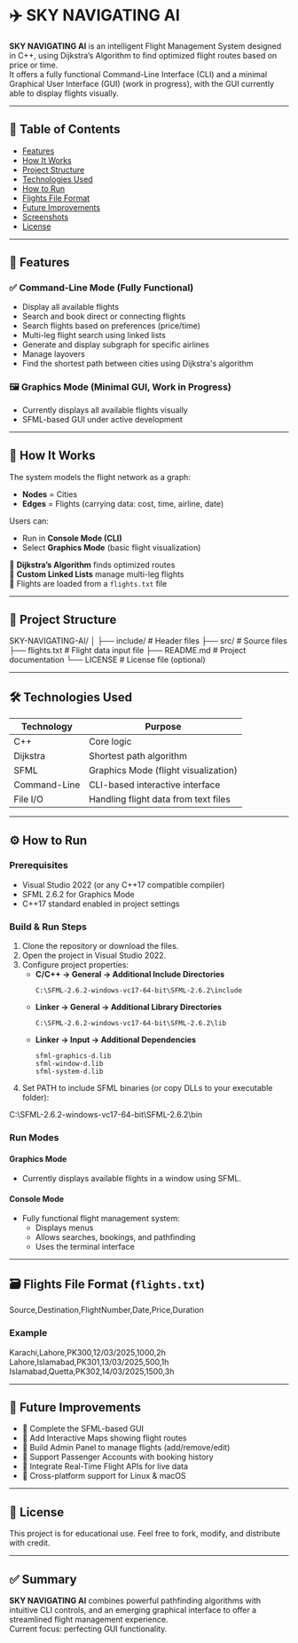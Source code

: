 # ✈️ SKY NAVIGATING AI

**SKY NAVIGATING AI** is an intelligent Flight Management System designed in C++, using Dijkstra’s Algorithm to find optimized flight routes based on price or time.  
It offers a fully functional Command-Line Interface (CLI) and a minimal Graphical User Interface (GUI) (work in progress), with the GUI currently able to display flights visually.

---

## 📜 Table of Contents
- [Features](#-features)
- [How It Works](#-how-it-works)
- [Project Structure](#-project-structure)
- [Technologies Used](#-technologies-used)
- [How to Run](#-how-to-run)
- [Flights File Format](#-flights-file-format)
- [Future Improvements](#-future-improvements)
- [Screenshots](#-screenshots)
- [License](#-license)

---

## 🚀 Features

### ✅ Command-Line Mode (Fully Functional)
- Display all available flights
- Search and book direct or connecting flights
- Search flights based on preferences (price/time)
- Multi-leg flight search using linked lists
- Generate and display subgraph for specific airlines
- Manage layovers
- Find the shortest path between cities using Dijkstra's algorithm

### 🖼️ Graphics Mode (Minimal GUI, Work in Progress)
- Currently displays all available flights visually
- SFML-based GUI under active development

---

## 🧠 How It Works
The system models the flight network as a graph:
- **Nodes** = Cities
- **Edges** = Flights (carrying data: cost, time, airline, date)

Users can:
- Run in **Console Mode (CLI)**
- Select **Graphics Mode** (basic flight visualization)

🔹 **Dijkstra’s Algorithm** finds optimized routes  
🔹 **Custom Linked Lists** manage multi-leg flights  
🔹 Flights are loaded from a `flights.txt` file

---

## 📂 Project Structure
SKY-NAVIGATING-AI/
│
├── include/ # Header files
├── src/ # Source files
├── flights.txt # Flight data input file
├── README.md # Project documentation
└── LICENSE # License file (optional)


---

## 🛠️ Technologies Used
| Technology       | Purpose                          |
|------------------|----------------------------------|
| C++              | Core logic                       |
| Dijkstra         | Shortest path algorithm          |
| SFML             | Graphics Mode (flight visualization) |
| Command-Line     | CLI-based interactive interface  |
| File I/O         | Handling flight data from text files |

---

## ⚙️ How to Run

### Prerequisites
- Visual Studio 2022 (or any C++17 compatible compiler)
- SFML 2.6.2 for Graphics Mode
- C++17 standard enabled in project settings

### Build & Run Steps
1. Clone the repository or download the files.
2. Open the project in Visual Studio 2022.
3. Configure project properties:
   - **C/C++ → General → Additional Include Directories**  
     ```
     C:\SFML-2.6.2-windows-vc17-64-bit\SFML-2.6.2\include
     ```
   - **Linker → General → Additional Library Directories**  
     ```
     C:\SFML-2.6.2-windows-vc17-64-bit\SFML-2.6.2\lib
     ```
   - **Linker → Input → Additional Dependencies**  
     ```
     sfml-graphics-d.lib
     sfml-window-d.lib
     sfml-system-d.lib
     ```
4. Set PATH to include SFML binaries (or copy DLLs to your executable folder):  

C:\SFML-2.6.2-windows-vc17-64-bit\SFML-2.6.2\bin


### Run Modes

#### Graphics Mode
- Currently displays available flights in a window using SFML.

#### Console Mode
- Fully functional flight management system:
  - Displays menus
  - Allows searches, bookings, and pathfinding
  - Uses the terminal interface

---

## 🗃️ Flights File Format (`flights.txt`)
Source,Destination,FlightNumber,Date,Price,Duration
### Example
Karachi,Lahore,PK300,12/03/2025,1000,2h
Lahore,Islamabad,PK301,13/03/2025,500,1h
Islamabad,Quetta,PK302,14/03/2025,1500,3h


---

## 🚧 Future Improvements
- 🔹 Complete the SFML-based GUI
- 🔹 Add Interactive Maps showing flight routes
- 🔹 Build Admin Panel to manage flights (add/remove/edit)
- 🔹 Support Passenger Accounts with booking history
- 🔹 Integrate Real-Time Flight APIs for live data
- 🔹 Cross-platform support for Linux & macOS

---

## 📝 License
This project is for educational use. Feel free to fork, modify, and distribute with credit.

---

## ✅ Summary
**SKY NAVIGATING AI** combines powerful pathfinding algorithms with intuitive CLI controls, and an emerging graphical interface to offer a streamlined flight management experience.  
Current focus: perfecting GUI functionality.
